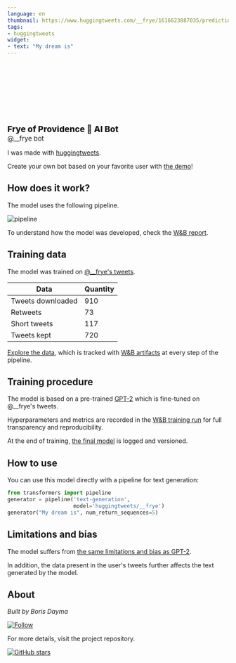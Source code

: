 ```yaml
---
language: en
thumbnail: https://www.huggingtweets.com/__frye/1616623887035/predictions.png
tags:
- huggingtweets
widget:
- text: "My dream is"
---
```


<div>
<div style="width: 132px; height:132px; border-radius: 50%; background-size: cover; background-image: url('https://pbs.twimg.com/profile_images/1374740260513579009/5ygC5Ztd_400x400.jpg')">
</div>
<div style="margin-top: 8px; font-size: 19px; font-weight: 800">Frye of Providence 🤖 AI Bot </div>
<div style="font-size: 15px">@__frye bot</div>
</div>

I was made with [huggingtweets](https://github.com/borisdayma/huggingtweets).

Create your own bot based on your favorite user with [the demo](https://colab.research.google.com/github/borisdayma/huggingtweets/blob/master/huggingtweets-demo.ipynb)!

## How does it work?

The model uses the following pipeline.

![pipeline](https://github.com/borisdayma/huggingtweets/blob/master/img/pipeline.png?raw=true)

To understand how the model was developed, check the [W&B report](https://app.wandb.ai/wandb/huggingtweets/reports/HuggingTweets-Train-a-model-to-generate-tweets--VmlldzoxMTY5MjI).

## Training data

The model was trained on [@__frye's tweets](https://twitter.com/__frye).

| Data | Quantity |
| --- | --- |
| Tweets downloaded | 910 |
| Retweets | 73 |
| Short tweets | 117 |
| Tweets kept | 720 |

[Explore the data](https://wandb.ai/wandb/huggingtweets/runs/2by67tfe/artifacts), which is tracked with [W&B artifacts](https://docs.wandb.com/artifacts) at every step of the pipeline.

## Training procedure

The model is based on a pre-trained [GPT-2](https://huggingface.co/gpt2) which is fine-tuned on @__frye's tweets.

Hyperparameters and metrics are recorded in the [W&B training run](https://wandb.ai/wandb/huggingtweets/runs/1sm9nscd) for full transparency and reproducibility.

At the end of training, [the final model](https://wandb.ai/wandb/huggingtweets/runs/1sm9nscd/artifacts) is logged and versioned.

## How to use

You can use this model directly with a pipeline for text generation:

```python
from transformers import pipeline
generator = pipeline('text-generation',
                     model='huggingtweets/__frye')
generator("My dream is", num_return_sequences=5)
```

## Limitations and bias

The model suffers from [the same limitations and bias as GPT-2](https://huggingface.co/gpt2#limitations-and-bias).

In addition, the data present in the user's tweets further affects the text generated by the model.

## About

*Built by Boris Dayma*

[![Follow](https://img.shields.io/twitter/follow/borisdayma?style=social)](https://twitter.com/intent/follow?screen_name=borisdayma)

For more details, visit the project repository.

[![GitHub stars](https://img.shields.io/github/stars/borisdayma/huggingtweets?style=social)](https://github.com/borisdayma/huggingtweets)
